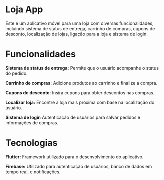 # Loja App

Este é um aplicativo móvel para uma loja com diversas funcionalidades, incluindo sistema de status de entrega, carrinho de compras, cupons de desconto, localização de lojas, ligação para a loja e sistema de login.

# Funcionalidades

**Sistema de status de entrega:** Permite que o usuário acompanhe o status do pedido.

**Carrinho de compras:** Adicione produtos ao carrinho e finalize a compra.

**Cupons de desconto**: Insira cupons para obter descontos nas compras.

**Localizar loja:** Encontre a loja mais próxima com base na localização do usuário.

**Sistema de login** Autenticação de usuários para salvar pedidos e informações de compras.

# Tecnologias

**Flutter:** Framework utilizado para o desenvolvimento do aplicativo.

**Firebase:** Utilizado para autenticação de usuários, banco de dados em tempo real, e notificações.
